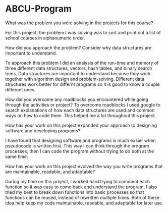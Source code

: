# ABCU-Program

What was the problem you were solving in the projects for this course?

  For this project, the problem I was solving was to sort and print out a list of school courses in alphanumeric order.

How did you approach the problem? Consider why data structures are important to understand.

  To approach this problem I did an analysis of the run-time and memory of three different data structures, vectors, hash tables, and binary search trees. Data structures are important to understand because they work together with algorithm design and problem-solving. Different data structures work better for differnt programs so it is good to know a couple different ones.

How did you overcome any roadblocks you encountered while going through the activities or project?
  To overcome roadblocks I used google to search explanations of how each data structures are used and common ways on how to code them. This helped me a lot throughout this project.

How has your work on this project expanded your approach to designing software and developing programs?
  
  I have found that designing software and programs is much easier when pseudocode is written first. This way I can think through the program processes, then I can code the program without trying to do both at the same time.

How has your work on this project evolved the way you write programs that are maintainable, readable, and adaptable?
  
  During my time on this project, I worked hard trying to comment each function so it was easy to come back and understand the program. I also tried my best to break down functions into basic processes so that functions can be reused, instead of rewritten multiple times. Both of these idea help keep my code maintainable, readable, and adaptable for later use.
